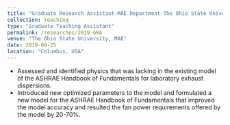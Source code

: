 ```yaml
---
title: "Graduate Research Assistant-MAE Department-The Ohio State University-Spring 2019 – Fall 2019"
collection: teaching
type: "Graduate Teaching Assistant"
permalink: /researches/2019-GRA
venue: "The Ohio State University, MAE"
date: 2019-08-25
location: "Columbus, USA"
---
```



* Assessed and identified physics that was lacking in the existing model of the ASHRAE Handbook of
Fundamentals for laboratory exhaust dispersions.
* Introduced new optimized parameters to the model and formulated a new model for the ASHRAE
Handbook of Fundamentals that improved the model accuracy and resulted the fan power requirements
offered by the model by 20-70%.
